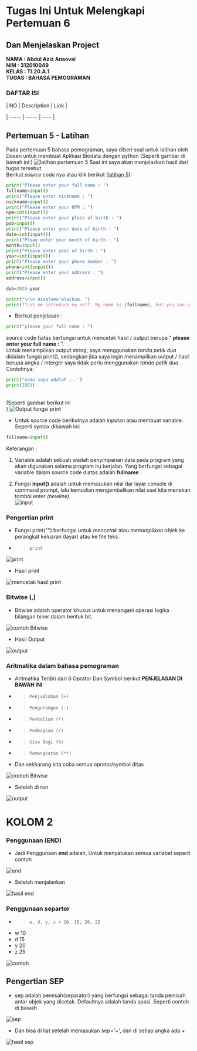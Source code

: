 # Tugas Ini Untuk Melengkapi Pertemuan 6 <br>
## Dan Menjelaskan Project <br>

**NAMA : Abdul Aziz Anaoval** <br>
**NIM : 312010049** <br>
**KELAS : TI.20.A.1** <br>
**TUGAS : BAHASA PEMOGRAMAN** <br>

### DAFTAR ISI <br>

| NO | Description | Link |
 
| ----- | ----- | ---- |

## Pertemuan 5 - Latihan

Pada pertemuan 5 bahasa pemograman, saya diberi soal untuk latihan oleh Dosen untuk membuat Aplikasi Biodata dengan python (Seperti gambar di bawah ini:)
![latihan pertemuan 5](praktikum/latihan5.png)
Saat ini saya akan menjelaskan hasil dari tugas tersebut. <br>
Berikut *source code* nya atau klik berikut ([latihan 5](tugas5.py)): <br>

``` python
print("Please enter your full name : ")
fullname=input()
print("Please enter nickname : ")
nickname=input()
print("Please enter your NPM : ")
npm=int(input())
print("Please enter your place of birth : ")
pob=input()
print("Please enter your date of birth : ")
date=int(input())
print("Pleae enter your month of birth : ")
month=input()
print("Please enter year of birth : ")
year=int(input())
print("Please enter your phone number : ")
phone=int(input())
print("Please enter your address : ")
address=input()

dob=2020-year

print("\n\n Assalamu'alaikum. ")
print(f"Let me introduce my self. My name is {fullname}, but you can call me {nickname}. My NPM {npm}. I was born in {pob} and Iam {dob} years old. I am very glad if you want to invite my house in {address}. So don't forget to call me before with the number {phone}. \n\n Thank You ")
```
* Berikut penjelasan :<br>
``` python
print("please your full name : ")
```
source code fiatas berfungsi untuk mencetak hasil / output berupa " **please enter your full name :** ". <br>
 Untuk menampilkan output string, saya menggunakan *tanda petik dua* didalam fungsi print(), sedangkan jika saya ingin menampilkan output / hasil berupa angka / interger saya tidak perlu menggunakan *tanda petik dua*. Contohnya:
 ``` python 
 print("nama saya adalah ...")
print(1801)
```
<br>(Seperti gambar berikut ini <br>)
![Output fungsi print](praktikum/namaot.png) <br>
* Untuk source code berikutnya adalah inputan atau membuat variable. Seperti syntax dibawah ini:

``` python
fullname=input()
```
Keterangan : <br>
1. Variable adalah sebuah wadah penyimpanan data pada program yang akan digunakan selama program itu berjalan. Yang berfungsi sebagai variable dalam source code diatas adalah **fullname** . <br>

2. Fungsi **input()** adalah untuk memasukan nilai dar layar console di command prompt, lalu kemudian mengembalikan nilai saat kita menekan tombol enter *(newline)* <br>
![input](praktikum/hslnma.png)












### Pengertian print

* Fungsi print("") berfungsi untuk *mencetak* atau *menampilkan objek* ke perangkat keluaran (layar) atau ke file teks. <br>
* > `print` <br>

![print](praktikum/print.png)

* Hasil print

![mencetak hasil print](praktikum/outputprint.png)

### Bitwise (,)

* Bitwise adalah operator khusus untuk menangani operasi logika bilangan biner dalam bentuk bit.

![contoh Bitwise](praktikum/,.png)

* Hasil Output 

![output](praktikum/hsl.png)

### Aritmatika dalam bahasa pemograman 
* Aritmatika Terdiri dari 6 Oprator Dan Symbol berikut **PENJELASAN DI BAWAH INI** <br>
* > `Penjumlahan (+)` <br>
* > `Pengurangan (-)` <br>
* > `Perkalian (*)` <br>
* > `Pembagian (/)` <br>
* > `Sisa Bagi (%)` <br>
* > `Pemangkatan (**)` <br>

* Dan sekkarang kita coba semua oprator/symbol ditas

![contoh Bitwise](praktikum/code.png)

* Setelah di run

![output](praktikum/output.png) <br>


# KOLOM 2

### Penggunaan (END)

* Jadi Penggunaan **end** adalah, Untuk menyatukan semua variabel seperti contoh <br>

![end](praktikum/abc.png) <br>

* Setelah menjalankan <br>

![hasil end](praktikum/cba.png) <br>


### Penggunaan separtor

* > `w, d, y, z = 10, 15, 20, 25` <br>
* w 10 <br>
* d 15 <br>
* y 20 <br>
* z 25 <br>

![contoh](praktikum/wd.png)

## Pengertian SEP

* sep adalah pemisah(separator) yang berfungsi sebagai tanda pemisah antar objek yang dicetak. Defaultnya adalah tanda spasi. Seperti contoh di bawah

![sep](praktikum/dz.png) <br>

* Dan bisa di liat setelah memasukan sep='+', dan di setiap angka ada +

![hasil sep](praktikum/10.png)







